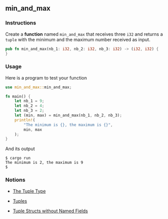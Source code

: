 ## min_and_max

### Instructions

Create a **function** named `min_and_max` that receives three `i32` and returns a `tuple` with the minimum and the maximum number received as input.

```rust
pub fn min_and_max(nb_1: i32, nb_2: i32, nb_3: i32) -> (i32, i32) {
}
```

### Usage

Here is a program to test your function

```rust
use min_and_max::min_and_max;

fn main() {
    let nb_1 = 9;
    let nb_2 = 4;
    let nb_3 = 2;
    let (min, max) = min_and_max(nb_1, nb_2, nb_3);
    println!(
        "The minimum is {}, the maximum is {}",
        min, max
    );
}
```

And its output

```console
$ cargo run
The minimum is 2, the maximum is 9
$
```

### Notions

- [The Tuple Type](https://doc.rust-lang.org/stable/book/ch03-02-data-types.html?highlight=accessing%20a%20tuple#compound-types)

- [Tuples](https://doc.rust-lang.org/rust-by-example/primitives/tuples.html)

- [Tuple Structs without Named Fields](https://doc.rust-lang.org/stable/book/ch05-01-defining-structs.html?highlight=tuple#using-tuple-structs-without-named-fields-to-create-different-types)
